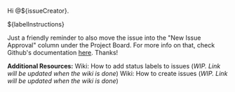 <!-- Template for a comment to be posted after an issue is created. --->
<!-- The issue creator's handle replaces the first placeholder and the instructions replace the second placeholder. --->

Hi @${issueCreator}.

${labelInstructions}

Just a friendly reminder to also move the issue into the "New Issue Approval" column under the Project Board. For more info on that, check Github's documentation [here](https://docs.github.com/en/issues/organizing-your-work-with-project-boards/tracking-work-with-project-boards/adding-issues-and-pull-requests-to-a-project-board).
Thanks!

**Additional Resources:**
Wiki: How to add status labels to issues (_WIP. Link will be updated when the wiki is done_)
Wiki: How to create issues (_WIP. Link will be updated when the wiki is done_)